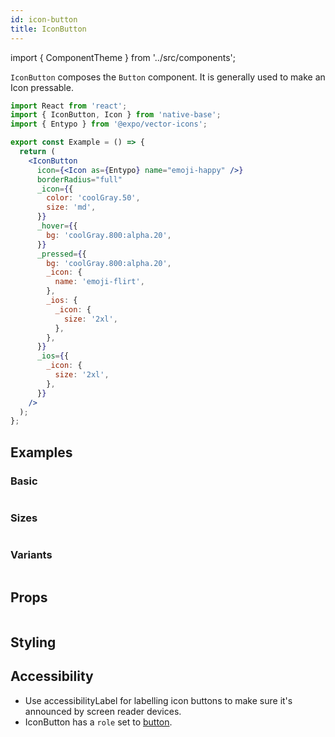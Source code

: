 ```yaml
---
id: icon-button
title: IconButton
---
```


import { ComponentTheme } from '../src/components';

`IconButton` composes the `Button` component. It is generally used to make an Icon pressable.

```jsx isShowcase
import React from 'react';
import { IconButton, Icon } from 'native-base';
import { Entypo } from '@expo/vector-icons';

export const Example = () => {
  return (
    <IconButton
      icon={<Icon as={Entypo} name="emoji-happy" />}
      borderRadius="full"
      _icon={{
        color: 'coolGray.50',
        size: 'md',
      }}
      _hover={{
        bg: 'coolGray.800:alpha.20',
      }}
      _pressed={{
        bg: 'coolGray.800:alpha.20',
        _icon: {
          name: 'emoji-flirt',
        },
        _ios: {
          _icon: {
            size: '2xl',
          },
        },
      }}
      _ios={{
        _icon: {
          size: '2xl',
        },
      }}
    />
  );
};
```

## Examples

### Basic

```ComponentSnackPlayer path=components,composites,IconButton,Basic.tsx

```

### Sizes

```ComponentSnackPlayer path=components,composites,IconButton,Sizes.tsx

```

### Variants

```ComponentSnackPlayer path=components,composites,IconButton,Variant.tsx

```

## Props

```ComponentPropTable path=composites,IconButton,index.tsx

```

## Styling

<ComponentTheme   name="iconButton" fileName="icon-button" />

## Accessibility

- Use accessibilityLabel for labelling icon buttons to make sure it's announced by screen reader devices.
- IconButton has a `role` set to [button](https://www.w3.org/WAI/ARIA/apg/#button).
